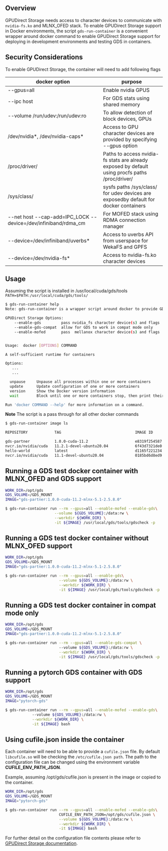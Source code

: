 ## Overview

GPUDirect Storage needs access to character devices to communicate with `nvidia-fs.ko` and MLNX_OFED stack. To enable GPUDirect Storage support in Docker environments, the script `gds-run-container` is a convenient wrapper around docker command to enable GPUDirect Storage support for deploying in development environments and testing GDS in containers.

## Security Considerations
To enable GPUDirect Storage, the container will need to add following flags

<table>
<thead>
<tr>
<th>docker option</th>
<th>purpose</th>
</tr>
</thead>
<tbody>
<tr>
<td> --gpus=all</td>
<td> Enable nvidia GPUS</td>
</tr>
<tr>
<td> --ipc host  </td>
<td> For GDS stats using shared memory</td>
</tr>

<tr>
<td> --volume /run/udev:/run/udev:ro </td>
<td> To allow detection of block devices, GPUs </td>
</tr>

<tr>
<td> /dev/nvidia*, /dev/nvidia-caps* </td>
<td> Access to GPU character devices are provided by specifying --gpus option </td>
</tr>
<tr>
<td> /proc/driver/ </td>
<td> Paths to access nvidia-fs stats are already exposed by default using procfs paths /proc/driver/ </td>
</tr>
<tr>
<td>/sys/class/</td>
<td> sysfs paths /sys/class/ for udev devices are exposedby default for docker containers </td>
</tr>
<tr>
<td> --net host --cap-add=IPC_LOCK --device=/dev/infiniband/rdma_cm </td>
<td> For MOFED stack using RDMA connection manager </td>
</tr>
<tr>
<td> --device=/dev/infiniband/uverbs* </td>
<td> Access to uverbs API from userspace for WekaFS and GPFS </td>
</tr>
<tr>
<td>--device=/dev/nvidia-fs*</td>
<td> Access to nvidia-fs.ko character devices </td>
</tr>
</tbody>
</table>

## Usage

Assuming the script is installed in /usr/local/cuda/gds/tools `PATH=$PATH:/usr/local/cuda/gds/tools/`
``` bash
$ gds-run-container help
Note: gds-run-container is a wrapper script around docker to provide GDS specific flags and device(s)

GPUDirect Storage Options:
 	--enable-gds         pass nvidia_fs character device(s) and flags
 	--enable-gds-compat  allow for GDS to work in compat mode only
 	--enable-mofed       pass  mellanox character device(s) and flags


Usage:	docker [OPTIONS] COMMAND

A self-sufficient runtime for containers

Options:
   ...
   ...

  unpause     Unpause all processes within one or more containers
  update      Update configuration of one or more containers
  version     Show the Docker version information
  wait        Block until one or more containers stop, then print their exit codes

Run 'docker COMMAND --help' for more information on a command.
```

**Note** The script is a pass through for all other docker commands

``` bash
$ gds-run-container image ls

REPOSITORY            TAG                                 IMAGE ID       CREATED        SIZE

gds-partner           1.0.0-cuda-11.2                     e8319f254587   39 hours ago   5.36GB
nvcr.io/nvidia/cuda   11.2.1-devel-ubuntu20.04            6f43d7321de0   8 weeks ago    4.2GB
hello-world           latest                              d1165f221234   3 months ago   13.3kB
nvcr.io/nvidia/cuda   11.1-devel-ubuntu20.04              0185bd6d8ed9   6 months ago   4.76GB
```

## Running a GDS test docker container with MLNX_OFED and GDS support

``` bash
WORK_DIR=/opt/gds
GDS_VOLUME=/GDS_MOUNT
IMAGE="gds-partner:1.0.0-cuda-11.2-mlnx-5.1-2.5.8.0"

$ gds-run-container run --rm --gpus=all --enable-mofed --enable-gds\
                      --volume ${GDS_VOLUME}:/data:rw \
                      --workdir ${WORK_DIR} \
                      -it ${IMAGE} /usr/local/gds/tools/gdscheck -p
```

## Running a GDS test docker container without MLNX_OFED support
``` bash
WORK_DIR=/opt/gds
GDS_VOLUME=/GDS_MOUNT
IMAGE="gds-partner:1.0.0-cuda-11.2-mlnx-5.1-2.5.8.0"

$ gds-run-container run --rm --gpus=all --enable-gds\
                        --volume ${GDS_VOLUME}:/data:rw \
                        --workdir ${WORK_DIR} \
                        -it ${IMAGE} /usr/local/gds/tools/gdscheck -p
```
## Running a GDS test docker container in compat mode only
``` bash
WORK_DIR=/opt/gds
GDS_VOLUME=/GDS_MOUNT
IMAGE="gds-partner:1.0.0-cuda-11.2-mlnx-5.1-2.5.8.0"

$ gds-run-container run --rm --gpus=all --enable-gds-compat \
                        --volume ${GDS_VOLUME}:/data:rw \
                        --workdir ${WORK_DIR} \
                        -it ${IMAGE} /usr/local/gds/tools/gdscheck -p
```

## Running a pytorch GDS container with GDS support
``` bash
WORK_DIR=/opt/gds
GDS_VOLUME=/GDS_MOUNT
IMAGE="pytorch-gds"

$ gds-run-container run --rm --gpus=all --enable-mofed --enable-gds\
            --volume ${GDS_VOLUME}:/data:rw \
            --workdir ${WORK_DIR} \
            -it ${IMAGE} bash
```

## Using cufile.json inside the container
Each container will need to be able to provide a ``cufile.json`` file. By default ``libcufile.so`` will be checking the ``/etc/cufile.json path``. The path to the configuration file can be changed using the environment variable **CUFILE_ENV_PATH_JSON**.


Example, assuming /opt/gds/cufile.json is present in the image or copied to the container.

``` bash
WORK_DIR=/opt/gds
GDS_VOLUME=/GDS_MOUNT
IMAGE="pytorch-gds"

$ gds-run-container run --rm --gpus=all --enable-mofed --enable-gds\
                        CUFILE_ENV_PATH_JSON=/opt/gds/cufile.json \
                        --volume ${GDS_VOLUME}:/data:rw \
                        --workdir ${WORK_DIR} \
                        -it ${IMAGE} bash
```
For further detail on the configuration file contents please refer to [GPUDirect Storage documentation](https://docs.nvidia.com/gpudirect-storage/configuration-guide/index.html#gds-parameters).
